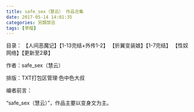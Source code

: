 ```yaml
---
title: safe_sex（慧云） 作品合集
date: 2017-05-14 14:01:35
categories: 另類禁忌
tags: [草榴]
---
```

目录：
【人间恶魔记】【1-13完结+外传1-2】
【折翼变装娘】【1-7完结】
【性奴网络】【更新至2章】

作者：safe_sex（慧云）

排版：TXT打包区管理·色中色大叔

编者前言：

“safe_sex（慧云）”，作品主要以变身文为主。